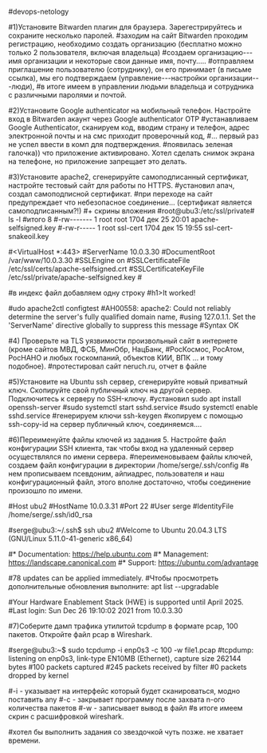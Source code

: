 
#devops-netology

#1)Установите Bitwarden плагин для браузера. Зарегестрируйтесь и сохраните несколько паролей.
#заходим на сайт Bitwarden проходим регистрацию, необходимо создать организацию (бесплатно можно только 2 пользователя, включая владельца)
#создаем организацию---имя организации и некоторые свои данные имя, почту.....
#отправляем приглашение пользователю (сотруднику),  он его принимает (в письме ссылка), мы его подтверждаем (управление---настройки организации---люди),
#в итоге имеем в управлении людьми владельца и сотрудника с различными паролями и почтой.


#2)Установите Google authenticator на мобильный телефон. Настройте вход в Bitwarden акаунт через Google authenticator OTP
#устанавливаем Google Authenticator, сканируем код, вводим страну и телефон, адрес электронной почты и на смс приходит проверочный код,
#... первый раз не успел ввести в комп для подтверждения. 
#появилась зеленая галочка)) что приложение активировано. Хотел сделать снимок экрана на телефоне, но приложение запрещает это делать.

#3)Установите apache2, сгенерируйте самоподписанный сертификат, настройте тестовый сайт для работы по HTTPS.
#установил апач, создал самоподписной сертификат.
#при переходе на сайт предупреждает что небезопасное соединение... (сертификат является самоподписанным?!)
#+ скрины вложения
#root@ubu3:/etc/ssl/private# ls -l
#итого 8
#-rw------- 1 root root     1704 дек 25 20:01 apache-selfsigned.key
#-rw-r----- 1 root ssl-cert 1704 дек 15 19:55 ssl-cert-snakeoil.key

#<VirtualHost *:443>
#ServerName 10.0.3.30
#DocumentRoot /var/www/10.0.3.30
#SSLEngine on
#SSLCertificateFile /etc/ssl/certs/apache-selfsigned.crt
#SSLCertificateKeyFile /etc/ssl/private/apache-selfsigned.key
#</VirtualHost>

#в индекс файл добавляем одну строку
#h1>It worked!</h1>

#udo apache2ctl configtest
#AH00558: apache2: Could not reliably determine the server's fully qualified domain name,
#using 127.0.1.1. Set the 'ServerName' directive globally to suppress this message
#Syntax OK

#4) Проверьте на TLS уязвимости произвольный сайт в интернете (кроме сайтов МВД, ФСБ, МинОбр, НацБанк,
#РосКосмос, РосАтом, РосНАНО и любых госкомпаний, объектов КИИ, ВПК ... и тому подобное).
#протестировал сайт neruch.ru, отчет в файле

#5)Установите на Ubuntu ssh сервер, сгенерируйте новый приватный ключ. Скопируйте свой публичный ключ на другой сервер. Подключитесь к серверу по SSH-ключу.
#установил sudo apt install openssh-server
#sudo systemctl start sshd.service
#sudo systemctl enable sshd.service
#генерируем ключи ssh-keygen
#копируем с помощью ssh-copy-id на сервер публичный ключ, соединяемся....

#6)Переименуйте файлы ключей из задания 5. Настройте файл конфигурации SSH клиента, так чтобы вход на удаленный сервер осуществлялся по имени сервера.
#переименовываем файлы ключей, создаем файл конфигурации в директории /home/serge/.ssh/config
#в нем прописываем псевдоним, айпиадрес, пользователя и наш конфигурационный файл, этого вполне достаточно, чтобы соединение произошло по имени.

#Host ubu2
#HostName 10.0.3.31
#Port 22
#User serge
#IdentityFile /home/serge/.ssh/id0_rsa

#serge@ubu3:~/.ssh$ ssh ubu2
#Welcome to Ubuntu 20.04.3 LTS (GNU/Linux 5.11.0-41-generic x86_64)

#* Documentation:  https://help.ubuntu.com
#* Management:     https://landscape.canonical.com
#* Support:        https://ubuntu.com/advantage

#78 updates can be applied immediately.
#Чтобы просмотреть дополнительные обновления выполните: apt list --upgradable

#Your Hardware Enablement Stack (HWE) is supported until April 2025.
#Last login: Sun Dec 26 19:10:02 2021 from 10.0.3.30

#7)Соберите дамп трафика утилитой tcpdump в формате pcap, 100 пакетов. Откройте файл pcap в Wireshark.

#serge@ubu3:~$ sudo tcpdump -i enp0s3 -c 100 -w file1.pcap
#tcpdump: listening on enp0s3, link-type EN10MB (Ethernet), capture size 262144 bytes
#100 packets captured
#245 packets received by filter
#0 packets dropped by kernel

#-i - указывает на интерфейс который будет сканироваться, модно поставить any
#-c - закрывает программу после захвата n-ого количества пакетов
#-w - записывает вывод в файл
#в итоге имеем скрин с расшифровкой wireshark. 

#хотел бы выполнить задания со звездочкой чуть позже.  не хватает времени.





